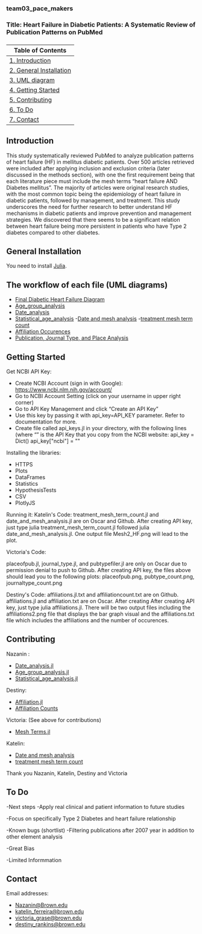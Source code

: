 ### team03_pace_makers
### Title: Heart Failure in Diabetic Patients: A Systematic Review of Publication Patterns on PubMed
###
| Table of Contents |
| ----------------- |
| [1. Introduction](#Introduction) |
| [2. General Installation](#General-Installation) |
| [3. UML diagram](#The-workflow-of-each-file-(UML-diagrams)) |
| [4. Getting Started](#Getting-Started) |
| [5. Contributing](#contributing) |
| [6. To Do](#To-Do) |
| [7. Contact](#Contact) |



## Introduction

This study systematically reviewed PubMed to analyze publication patterns of heart failure (HF) in  mellitus diabetic patients. Over 500 articles retrieved were included after applying inclusion and exclusion criteria (later discussed in the methods section), with one the first requirement being that each literature piece must include the mesh terms “heart failure AND Diabetes mellitus”. The majority of articles were original research studies, with the most common topic being the epidemiology of heart failure in diabetic patients, followed by management, and treatment.  This study underscores the need for further research to better understand HF mechanisms in diabetic patients and improve prevention and management strategies. We discovered that there seems to be a significant relation between heart failure being more persistent in patients who have Type 2 diabetes compared to other diabetes.





## General Installation

You need to install [Julia](https://julialang.org/).



## The workflow of each file (UML diagrams)
- [Final Diabetic Heart Failure Diagram](https://lucid.app/lucidchart/7d0e51b5-1879-4b23-9d92-8b58466dc15b/edit?invitationId=inv_718ded91-ae21-4cb8-9ff4-047b24b08c64&page=zmIYr3Bxl.j0#)
- [Age_group_analysis](https://lucid.app/lucidchart/9dc3033f-dc34-41eb-a39b-a8ee824c090e/edit?viewport_loc=285%2C-23%2C2111%2C1164%2C0_0&invitationId=inv_74b05b9e-a6fd-460c-873c-089a1e4df0e4)
- [Date_analysis](https://lucid.app/lucidchart/0566af0a-340b-4b9e-9388-27745033a754/edit?viewport_loc=-542%2C78%2C2730%2C1319%2C0_0&invitationId=inv_8953cd29-74ba-49ef-b0a3-3349a6e3caff)
- [Statistical_age_analysis](https://lucid.app/lucidchart/1f382ed2-4d1c-430e-9230-3408f2be46a0/edit?viewport_loc=-743%2C-233%2C2940%2C1420%2C0_0&invitationId=inv_1982f4d4-1845-4121-bf19-4771bdd90846)
-[Date and mesh analysis](https://lucid.app/lucidchart/2c5276b8-afb0-4078-94d6-acf869f0bbc3/edit?viewport_loc=-126%2C25%2C2260%2C1181%2C0_0&invitationId=inv_639c7916-b1a0-469a-8726-bc6dbf2a0d0c)
-[treatment mesh term count](https://lucid.app/lucidchart/086c4775-b663-4da9-9935-24c4e8328450/edit?viewport_loc=86%2C494%2C2260%2C1181%2C0_0&invitationId=inv_f00b3a33-b2ef-4432-ac4d-ceea1f8bf498)
- [Affiliation Occurences](https://lucid.app/lucidchart/702c3cff-f62b-4371-8c63-f6ba76103788/edit?view_items=DwW4I2DslUAN&invitationId=inv_182b2fbf-53bf-4bd5-b8f1-eb0944d84f2d)
- [Publication, Journal Type, and Place Analysis](https://lucid.app/lucidchart/659e5760-c602-4d98-b2c9-72545cc3cb27/edit?viewport_loc=-775%2C-23%2C4326%2C2023%2C0_0&invitationId=inv_eccd658e-0c65-4117-9f4f-9d8bbaac5eea)


## Getting Started
Get NCBI API Key:
- Create NCBI Account (sign in with Google): https://www.ncbi.nlm.nih.gov/account/
- Go to NCBI Account Setting (click on your username in upper right corner)
- Go to API Key Management and click “Create an API Key”
- Use this key by passing it with api_key=API_KEY parameter. Refer to documentation for more.
- Create file called api_keys.jl in your directory, with the following lines (where “<APIKEYHERE>” is the API Key that you copy from the NCBI website:
api_key = Dict()
api_key["ncbi"] = "<APIKEYHERE>"

Installing the libraries:
- HTTPS
- Plots
- DataFrames
- Statistics
- HypothesisTests
- CSV
- PlotlyJS
  
Running it:
Katelin's Code: 
treatment_mesh_term_count.jl and date_and_mesh_analysis.jl are on Oscar and Github. After creating API key, just type julia treatment_mesh_term_count.jl followed julia date_and_mesh_analysis.jl. One output file Mesh2_HF.png will lead to the plot. 
 
 Victoria's Code:
  
 placeofpub.jl, journal_type.jl, and pubtypefiler.jl are only on Oscar due to permission denial to push to Github. After creating API key, the files above should lead you to the following plots: placeofpub.png, pubtype_count.png, journaltype_count.png
  
 Destiny's Code:
affiliations.jl.txt and affiliationcount.txt are on Github. affiliations.jl and affiliation.txt are on Oscar. After creating  After creating API key, just type julia affiliations.jl. There will be two output files including the affiliations2.png file that displays the bar graph visual and the affiliations.txt file which includes the affiliations and the number of occurences.


## Contributing
Nazanin :
- [Date_analysis.jl](https://github.com/methods2023/team03_pace_makers/blob/d1a8af72350e5bf825747972ee98f71bbb5bc82e/Date_analysis.jl)
- [Age_group_analysis.jl](https://github.com/methods2023/team03_pace_makers/blob/d1a8af72350e5bf825747972ee98f71bbb5bc82e/age_group_analysis.jl)
- [Statistical_age_analysis.jl](https://github.com/methods2023/team03_pace_makers/blob/d1a8af72350e5bf825747972ee98f71bbb5bc82e/statistical_age_analysis.jl)

Destiny:
- [Affiliation.jl](https://github.com/methods2023/team03_pace_makers/blob/master/affiliations.jl.txt)
- [Affiliation Counts](https://github.com/methods2023/team03_pace_makers/blob/master/affiliationcount.txt)
  

Victoria: (See above for contributions)
- [Mesh Terms.jl](https://github.com/methods2023/team03_pace_makers/blob/master/mesh_terms.jl)
  
Katelin:
- [Date and mesh analysis]( https://github.com/methods2023/team03_pace_makers/blob/master/date_and_mesh_analysis.jl)
- [treatment mesh term count](https://github.com/methods2023/team03_pace_makers/blob/master/treatment_mesh_term_count.jl)

Thank you Nazanin, Katelin, Destiny and Victoria
  
  
## To Do
-Next steps
  -Apply real clinical and patient information to future studies
  
  -Focus on specifically Type 2 Diabetes and heart failure relationship

-Known bugs (shortlist)
  -Filtering publications after 2007 year in addition to other element analysis
  
  -Great Bias
  
  -Limited Informmation
  
## Contact
Email addresses: 
- Nazanin@Brown.edu 
- katelin_ferreira@brown.edu
- victoria_grase@brown.edu
- destiny_rankins@brown.edu

